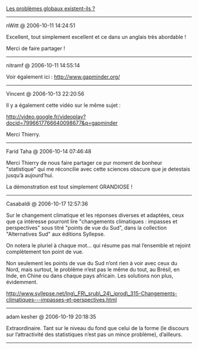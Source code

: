 [Les problèmes globaux existent-ils ?](../../../2006/10/les-problemes-globaux-existent-ils.md)

---
nWitt @ 2006-10-11 14:24:51

Excellent, tout simplement excellent et ce dans un anglais très abordable !

Merci de faire partager !

---

nitramf @ 2006-10-11 14:55:14

Voir également ici : http://www.gapminder.org/

---

Vincent @ 2006-10-13 22:20:56

Il y a également cette vidéo sur le même sujet :

http://video.google.fr/videoplay?docid=7996617766640098677&q=gapminder

Merci Thierry.

---

Farid Taha @ 2006-10-14 07:46:48

Merci Thierry de nous faire partager ce pur moment de bonheur "statistique" qui me réconcilie avec cette sciences obscure que je detestais jusqu’à aujourd’hui.

La démonstration est tout simplement GRANDIOSE !

---

Casabaldi @ 2006-10-17 12:57:36

Sur le changement climatique et les réponses diverses et adaptées, ceux que ça intéresse pourront lire "changements climatiques : impasses et perspectives" sous titré "points de vue du Sud", dans la collection "Alternatives Sud" aux éditions Syllepse.

On notera le pluriel à chaque mot... qui résume pas mal l’ensemble et rejoint complètement ton point de vue.

Non seulement les points de vue du Sud n’ont rien à voir avec ceux du Nord, mais surtout, le problème n’est pas le même du tout, au Brésil, en Inde, en Chine ou dans chaque pays africain. Les solutions non plus, évidemment.

http://www.syllepse.net/lng\_FR\_srub\_24\_iprod\_315-Changements-climatiques---impasses-et-perspectives.html

---

adam kesher @ 2006-10-19 20:18:35

Extraordinaire. Tant sur le niveau du fond que celui de la forme (le discours sur l’attractivité des statistiques n’est pas un mince problème), d’ailleurs.

---

